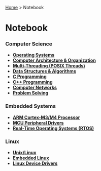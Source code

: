 <a href="./">Home</a> > Notebook

# Notebook



### Computer Science

* **<a href="./operating-systems/">Operating Systems</a>**
* **<a href="./computer-architecture-and-organization/">Computer Architecture & Organization</a>**
* **<a href="./multi-threading/">Multi-Threading (POSIX Threads)</a>**
* **<a href="./data-structures-and-algorithms/">Data Structures & Algorithms</a>**
* **<a href="./c-programming/">C Programming</a>**
* **<a href="./cpp-programming/">C++ Programming</a>**
* **<a href="./computer-networks/">Computer Networks</a>**
* **<a href="./problem-solving/">Problem Solving</a>**

### Embedded Systems

* **<a href="./arm-cortex-m3-m4-processor/">ARM Cortex-M3/M4 Processor</a>**
* **<a href="./mcu-peripheral-drivers/">MCU Peripheral Drivers</a>**
* **<a href="./real-time-operating-systems/">Real-Time Operating Systems (RTOS)</a>**

### Linux

* **<a href="./unix-linux/">Unix/Linux</a>**
* **<a href="./embedded-linux/">Embedded Linux</a>**
* **<a href="./linux-device-drivers/">Linux Device Drivers</a>**

